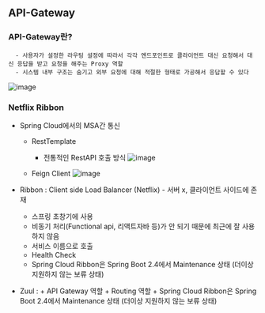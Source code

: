 ## API-Gateway

### API-Gateway란?
```
  - 사용자가 설정한 라우팅 설정에 따라서 각각 엔드포인트로 클라이언트 대신 요청해서 대신 응답을 받고 요청을 해주는 Proxy 역할
  - 시스템 내부 구조는 숨기고 외부 요청에 대해 적절한 형태로 가공해서 응답할 수 있다
```
![image](https://user-images.githubusercontent.com/76584547/120923404-4cad7000-c709-11eb-8284-aa5b959ec6d0.png)


### Netflix Ribbon
  + Spring Cloud에서의 MSA간 통신
    + RestTemplate 
      + 전통적인 RestAPI 호출 방식
      ![image](https://user-images.githubusercontent.com/76584547/120923539-102e4400-c70a-11eb-946e-4157e813cfef.png)
    
    + Feign Client
    ![image](https://user-images.githubusercontent.com/76584547/120923620-8468e780-c70a-11eb-8be0-5880a4d0b086.png)

    
   + Ribbon : Client side Load Balancer (Netflix) - 서버 x, 클라이언트 사이드에 존재
      + 스프링 초창기에 사용
      + 비동기 처리(Functional api, 리액트자바 등)가 안 되기 때문에 최근에 잘 사용하지 않음
      + 서비스 이름으로 호출
      + Health Check
      + Spring Cloud Ribbon은 Spring Boot 2.4에서 Maintenance 상태 (더이상 지원하지 않는 보류 상태)

   + Zuul : 
    + API Gateway 역할
    + Routing 역할 
    + Spring Cloud Ribbon은 Spring Boot 2.4에서 Maintenance 상태 (더이상 지원하지 않는 보류 상태)
